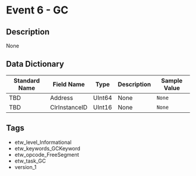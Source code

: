 # Event 6 - GC

## Description
None

## Data Dictionary
|Standard Name|Field Name|Type|Description|Sample Value|
|---|---|---|---|---|
|TBD|Address|UInt64|None|`None`|
|TBD|ClrInstanceID|UInt16|None|`None`|

## Tags
* etw_level_Informational
* etw_keywords_GCKeyword
* etw_opcode_FreeSegment
* etw_task_GC
* version_1